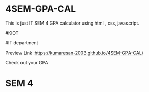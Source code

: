 # 4SEM-GPA-CAL
This is just IT SEM 4 GPA calculator using html , css, javascript.

#KIOT

#IT department 

Preview Link :https://kumaresan-2003.github.io/4SEM-GPA-CAL/

Check out your GPA 

# SEM 4 
